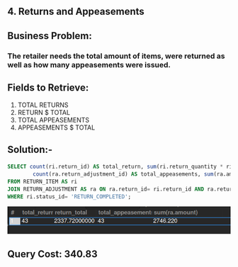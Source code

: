 ## 4. Returns and Appeasements

## Business Problem:
### The retailer needs the total amount of items, were returned as well as how many appeasements were issued.

## Fields to Retrieve:
1. TOTAL RETURNS
2. RETURN $ TOTAL
3. TOTAL APPEASEMENTS
4. APPEASEMENTS $ TOTAL

## Solution:-
```sql
SELECT count(ri.return_id) AS total_return, sum(ri.return_quantity * ri.return_price) AS return_total, 
		count(ra.return_adjustment_id) AS total_appeasements, sum(ra.amount) AS apeasements_total
FROM RETURN_ITEM AS ri
JOIN RETURN_ADJUSTMENT AS ra ON ra.return_id= ri.return_id AND ra.return_adjustment_type_id = "APPEASEMENT"
WHERE ri.status_id= 'RETURN_COMPLETED';

```
![alt text](image.png)

## Query Cost: 340.83
